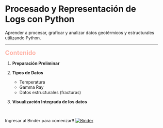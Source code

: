 # Procesado y Representación de Logs con Python
Aprender a procesar, graficar y analizar datos geotérmicos y estructurales utilizando Python.


---------------

<span style="font-size:20px;color:#FFB3A7">**Contenido**</span> 


1. **Preparación Preliminar**

2. **Tipos de Datos**  
   - Temperatura
   - Gamma Ray
   - Datos estructurales (fracturas)
   
3. **Visualización Integrada de los datos**


<br><!-- Espacio adicional -->


Ingresar al Binder para comenzar!!  [![Binder](https://mybinder.org/badge_logo.svg)](https://mybinder.org/v2/gh/JennMichel/Procesamiento-y-Representacion-de-Logs-con-Python/HEAD)

